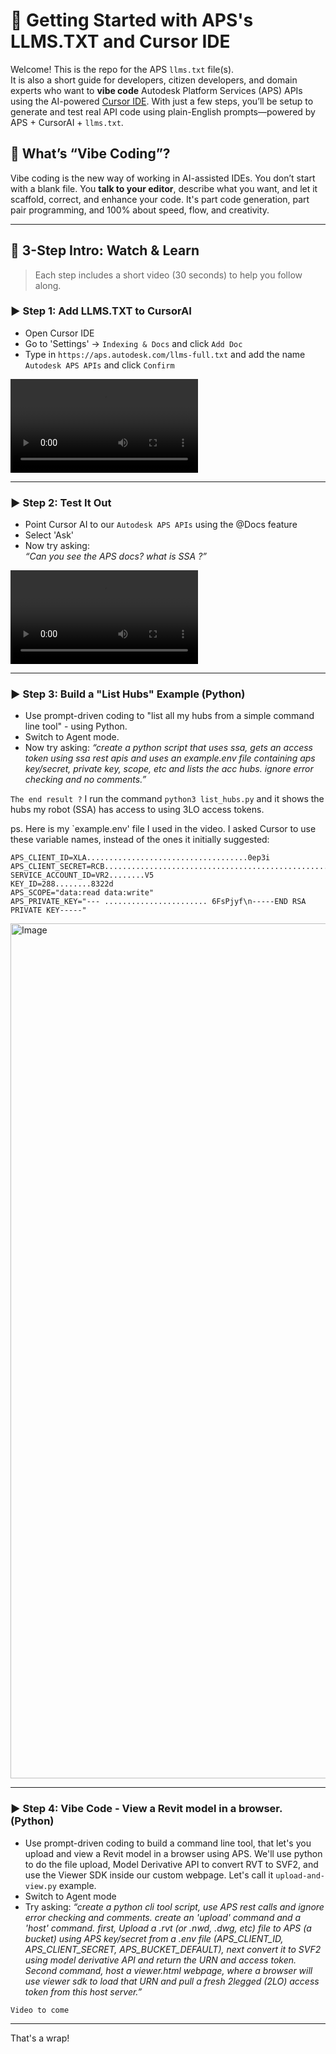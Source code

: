 # 🚀 Getting Started with APS's LLMS.TXT and Cursor IDE

Welcome! This is the repo for the APS `llms.txt` file(s).  
It is also a short guide for developers, citizen developers, and domain experts who want to **vibe code** Autodesk Platform Services (APS) APIs using the AI-powered [Cursor IDE](https://www.cursor.so/). With just a few steps, you’ll be setup to generate and test real API code using plain-English prompts—powered by APS + CursorAI + `llms.txt`.

## 🧠 What’s “Vibe Coding”?

Vibe coding is the new way of working in AI-assisted IDEs. You don’t start with a blank file. You **talk to your editor**, describe what you want, and let it scaffold, correct, and enhance your code. It's part code generation, part pair programming, and 100% about speed, flow, and creativity.

---

## 🎥 3-Step Intro: Watch & Learn

> Each step includes a short video (30 seconds) to help you follow along.

### ▶️ Step 1: Add LLMS.TXT to CursorAI
- Open Cursor IDE
- Go to 'Settings' -> `Indexing & Docs` and click `Add Doc`
- Type in `https://aps.autodesk.com/llms-full.txt` and add the name `Autodesk APS APIs` and click `Confirm`

<video src="https://github.com/user-attachments/assets/0bbb7b67-f305-4619-b898-2263bb5b28bb"></video>



---

### ▶️ Step 2: Test It Out
- Point Cursor AI to our `Autodesk APS APIs` using the @Docs feature
- Select 'Ask'
- Now try asking:  
  _“Can you see the APS docs?  what is SSA ?”_

<video src="https://github.com/user-attachments/assets/321bb801-b8b6-466d-a028-8d6f5be38109"></video>

---


### ▶️ Step 3: Build a "List Hubs" Example (Python)
- Use prompt-driven coding to "list all my hubs from a simple command line tool" - using Python.
- Switch to Agent mode.
- Now try asking:
_“create a python script that uses ssa, gets an access token using ssa rest apis and uses an example.env file containing aps key/secret, private key, scope, etc and lists the acc hubs. ignore error checking and no comments.”_

`The end result ?`  I run the command `python3 list_hubs.py` and it shows the hubs my robot (SSA) has access to using 3LO access tokens.

ps.  Here is my `example.env' file I used in the video.  I asked Cursor to use these variable names, instead of the ones it initially suggested:

```
APS_CLIENT_ID=XLA....................................0ep3i
APS_CLIENT_SECRET=RCB...................................................84e
SERVICE_ACCOUNT_ID=VR2........V5
KEY_ID=288........8322d
APS_SCOPE="data:read data:write"
APS_PRIVATE_KEY="--- ....................... 6FsPjyf\n-----END RSA PRIVATE KEY-----"
```

<a href="https://public-blogs.s3.us-west-2.amazonaws.com/step3-get-list-of-hubs.mp4"><img width="1368" alt="Image" src="https://github.com/user-attachments/assets/7012de00-a352-449c-beff-0655521cddef" /></a>

---

### ▶️ Step 4: Vibe Code - View a Revit model in a browser.  (Python)
- Use prompt-driven coding to build a command line tool, that let's you upload and view a Revit model in a browser using APS.  We'll use python to do the file upload, Model Derivative API to convert RVT to SVF2, and use the Viewer SDK inside our custom webpage. Let's call it `upload-and-view.py` example.
- Switch to Agent mode
- Try asking:
_“create a python cli tool script, use APS rest calls and ignore error checking and comments.  create an 'upload' command and a 'host' command.  first, Upload a .rvt (or .nwd, .dwg, etc) file to APS (a bucket) using APS key/secret from a .env file (APS_CLIENT_ID, APS_CLIENT_SECRET, APS_BUCKET_DEFAULT), next convert it to SVF2 using model derivative API and return the URN and access token.  Second command, host a viewer.html webpage, where a browser will use viewer sdk to load that URN and pull a fresh 2legged (2LO) access token from this host server.”_
  
```
Video to come
```


---
That's a wrap!
